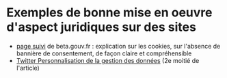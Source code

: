 # Exemples de bonne mise en oeuvre d'aspect juridiques sur des sites

- [page suivi](https://beta.gouv.fr/suivi/) de beta.gouv.fr : explication sur les cookies, sur l'absence de bannière de consentement, de façon claire et compréhensible
- [Twitter Personnalisation de la gestion des données](https://www.smashingmagazine.com/2017/07/privacy-by-design-framework/) (2e moitié de l'article)
